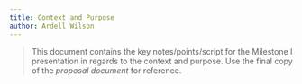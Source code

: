 ```yaml
---
title: Context and Purpose
author: Ardell Wilson
---
```


> This document contains the key notes/points/script for the
> Milestone I presentation in regards to the context and purpose. Use the final copy of the *proposal document* for reference.

<!-- Insert your content below -->

